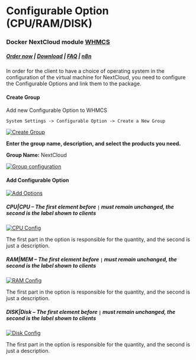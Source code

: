 # Configurable Option (CPU/RAM/DISK)

### Docker NextCloud module **[WHMCS](https://puqcloud.com/link.php?id=77)** 

##### [Order now](https://puqcloud.com/whmcs-module-docker-nextcloud.php) | [Download](https://download.puqcloud.com/WHMCS/servers/PUQ_WHMCS-Docker-NextCloud/) | [FAQ](https://faq.puqcloud.com/) | [n8n](https://puqcloud.com/link.php?id=117)

In order for the client to have a choice of operating system in the configuration of the virtual machine for NextCloud, you need to configure the Configurable Options and link them to the package.

#### Create Group

Add new Configurable Option to WHMCS

```
System Settings -> Configurable Option -> Create a New Group
```

[![Create Group](https://doc.puq.info/uploads/images/gallery/2022-09/scaled-1680-/image-1663138303613.png)](https://doc.puq.info/uploads/images/gallery/2022-09/image-1663138303613.png)

**Enter the group name, description, and select the products you need.**

**Group Name:** NextCloud

[![Group configuration](https://doc.puq.info/uploads/images/gallery/2025-04/scaled-1680-/image-1745864110464.png)](https://doc.puq.info/uploads/images/gallery/2025-04/image-1745864110464.png)

#### Add Configurable Option

[![Add Options](https://doc.puq.info/uploads/images/gallery/2025-04/scaled-1680-/image-1745864205353.png)](https://doc.puq.info/uploads/images/gallery/2025-04/image-1745864205353.png)

##### CPU|CPU – The first element before `|` must remain unchanged, the second is the label shown to clients

[![CPU Config](https://doc.puq.info/uploads/images/gallery/2025-04/scaled-1680-/image-1745866390473.png)](https://doc.puq.info/uploads/images/gallery/2025-04/image-1745866390473.png)

The first part in the option is responsible for the quantity, and the second is just a description.

##### RAM|MEM – The first element before `|` must remain unchanged, the second is the label shown to clients

[![RAM Config](https://doc.puq.info/uploads/images/gallery/2025-04/scaled-1680-/image-1745866413434.png)](https://doc.puq.info/uploads/images/gallery/2025-04/image-1745866413434.png)

The first part in the option is responsible for the quantity, and the second is just a description.

##### DISK|Disk – The first element before `|` must remain unchanged, the second is the label shown to clients

[![Disk Config](https://doc.puq.info/uploads/images/gallery/2025-04/scaled-1680-/image-1745866456963.png)](https://doc.puq.info/uploads/images/gallery/2025-04/image-1745866456963.png)

The first part in the option is responsible for the quantity, and the second is just a description.
